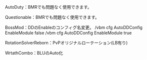 AutoDuty：BMRでも問題なく使用できます。

Questionable：BMRでも問題なく使用できます。

BossMod：DDのEnableのコンフィグ名変更。
  /vbm cfg AutoDDConfig EnableModule false
  /vbm cfg AutoDDConfig EnableModule true

RotationSolverReborn：PvPオリジナルローテーション(LB有り)

WrtathCombo：BLUのAuto化
